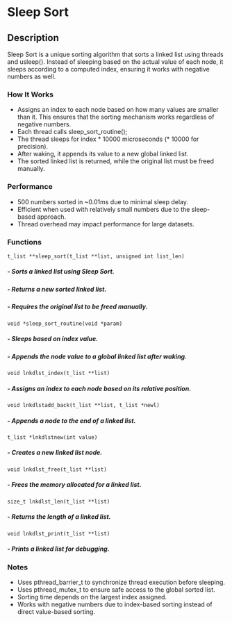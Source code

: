 # Sleep Sort

## Description
Sleep Sort is a unique sorting algorithm that sorts a linked list using threads and usleep(). Instead of sleeping based on the actual value of each node, it sleeps according to a computed index, ensuring it works with negative numbers as well.

### How It Works
- Assigns an index to each node based on how many values are smaller than it. This ensures that the sorting mechanism works regardless of negative numbers.  
- Each thread calls sleep_sort_routine(); 
- The thread sleeps for index * 10000 microseconds (* 10000 for precision).  
- After waking, it appends its value to a new global linked list.  
- The sorted linked list is returned, while the original list must be freed manually.  

### Performance
- 500 numbers sorted in ~0.01ms due to minimal sleep delay.  
- Efficient when used with relatively small numbers due to the sleep-based approach.  
- Thread overhead may impact performance for large datasets.  

### Functions  
`t_list **sleep_sort(t_list **list, unsigned int list_len)`  
##### - Sorts a linked list using Sleep Sort.  
##### - Returns a new sorted linked list.  
##### - Requires the original list to be freed manually.  
`void *sleep_sort_routine(void *param)`  
##### - Sleeps based on index value.  
##### - Appends the node value to a global linked list after waking.  

`void lnkdlst_index(t_list **list)`  
##### - Assigns an index to each node based on its relative position.  

`void lnkdlstadd_back(t_list **list, t_list *newl)`  
##### - Appends a node to the end of a linked list.  

`t_list *lnkdlstnew(int value)`  
##### - Creates a new linked list node.  

`void lnkdlst_free(t_list **list)`  
##### - Frees the memory allocated for a linked list.  

`size_t lnkdlst_len(t_list **list)`  
##### - Returns the length of a linked list.  

`void lnkdlst_print(t_list **list)`  
##### - Prints a linked list for debugging.  

### Notes  
- Uses pthread_barrier_t to synchronize thread execution before sleeping.  
- Uses pthread_mutex_t to ensure safe access to the global sorted list.  
- Sorting time depends on the largest index assigned.  
- Works with negative numbers due to index-based sorting instead of direct value-based sorting.  
